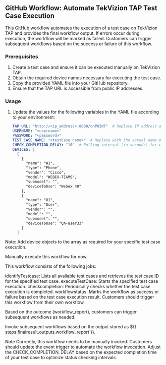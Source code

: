 ## GitHub Workflow: Automate TekVizion TAP Test Case Execution

This GitHub workflow automates the execution of a test case on TekVizion TAP and provides the final workflow output. If errors occur during execution, the workflow will be marked as failed. Customers can trigger subsequent workflows based on the success or failure of this workflow.

### Prerequisites

1. Create a test case and ensure it can be executed manually on TekVizion TAP.
2. Obtain the required device names necessary for executing the test case.
3. Copy the provided YAML file into your GitHub repository.
4. Ensure that the TAP URL is accessible from public IP addresses.

### Usage

1. Update the values for the following variables in the YAML file according to your environment:

   ```yaml
   TAP_URL: "http://<ip_address>:8080/onPOINT"  # Replace IP address and user credentials with your environment details.
   USERNAME: "<username>"
   PASSWORD: "<password>"
   TEST_CASE_NAME: "<testCase_name>"  # Replace with the actual name of your test case.
   CHECK_COMPLETION_DELAY: "10"  # Polling interval (in seconds) for checking test case completion.
   DEVICES: |
     [
       {
         "name": "W1",
         "type": "Phone",
         "vendor": "Cisco",
         "model": "WEBEX-TEAMS",
         "submodel": "",
         "deviceToUse": "Webex 40"
       },
       {
         "name": "U1",
         "type": "User",
         "vendor": "",
         "model": "",
         "submodel": "",
         "deviceToUse": "QA-user33"
       }
     ]
Note: Add device objects to the array as required for your specific test case execution.

Manually execute this workflow for now.

This workflow consists of the following jobs:

identifyTestcase: Lists all available test cases and retrieves the test case ID for the specified test case.
executeTestCase: Starts the specified test case execution.
checkcompletion: Periodically checks whether the test case execution is completed.
workflowstatus: Marks the workflow as success or failure based on the test case execution result.
Customers should trigger this workflow from their own workflow.

Based on the outcome (workflow_report), customers can trigger subsequent workflows as needed.

Invoke subsequent workflows based on the output stored as ${{ steps.finalresult.outputs.workflow_report }}.

Note
Currently, this workflow needs to be manually invoked.
Customers should update the event trigger to automate the workflow invocation.
Adjust the CHECK_COMPLETION_DELAY based on the expected completion time of your test case to optimize status checking intervals.
